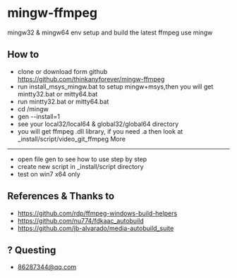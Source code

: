 mingw-ffmpeg
============

mingw32 &amp; mingw64 env setup and  build the latest ffmpeg use mingw

How to
--------
- clone or download form github https://github.com/thinkanyforever/mingw-ffmpeg
- run install_msys_mingw.bat to setup mingw+msys,then you will get mintty32.bat or mitty64.bat
- run mintty32.bat or mitty64.bat
- cd /mingw
- gen --install=1
- see your local32/local64 & global32/global64 directory
- you will get ffmpeg .dll library, if you need .a then look at _install/script/video_git_ffmpeg
More
-------- 
- open file gen to see how to use step by step
- create new script in _install/script directory
- test on win7 x64 only

References & Thanks to
--------
- https://github.com/rdp/ffmpeg-windows-build-helpers
- https://github.com/nu774/fdkaac_autobuild
- https://github.com/jb-alvarado/media-autobuild_suite

? Questing
-------- 
- 86287344@qq.com
